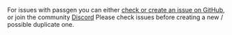 For issues with passgen you can either [check or create an issue on GitHub](https://github.com/tek256/passgen/issues), or join the community [Discord](https://discord.com/invite/QQVAEkf)
Please check issues before creating a new / possible duplicate one.
